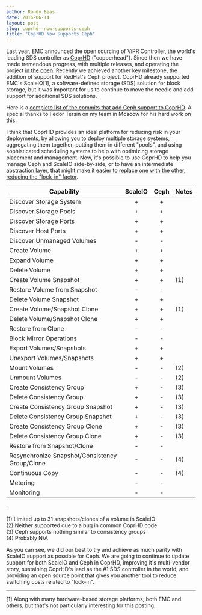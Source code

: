 ```yaml
---
author: Randy Bias
date: 2016-06-14
layout: post
slug: coprhd--now-supports-ceph
title: "CoprHD Now Supports Ceph"
---
```


Last year, EMC announced the open sourcing of ViPR Controller, the world's leading SDS controller as [CoprHD](https://coprhd.github.io/) ("copperhead").  Since then we have made tremendous progress, with multiple releases, and operating the project [in the open](https://coprhd.atlassian.net/projects/COP/issues/COP-21849?filter=allopenissues).  Recently we achieved another key milestone, the addition of support for RedHat's Ceph project.  CoprHD already supported EMC's ScaleIO[1], a software-defined storage (SDS) solution for block storage, but it was important for us to continue to move the needle and add support for additional SDS solutions.

Here is a [complete list of the commits that add Ceph support to CoprHD](https://github.com/CoprHD/coprhd-controller/compare/2c1f11a2dee...8fe38c06cee).  A special thanks to Fedor Tersin on my team in Moscow for his hard work on this.

I think that CoprHD provides an ideal platform for reducing risk in your deployments, by allowing you to deploy multiple storage systems, aggregating them together, putting them in different "pools", and using sophisticated scheduling systems to help with optimizing storage placement and management.  Now, it's possible to use CoprHD to help you manage Ceph and ScaleIO side-by-side, or to have an intermediate abstraction layer, that might make it [easier to replace one with the other, reducing the "lock-in" factor](http://cloudscaling.com/blog/openstack/you-are-locked-in-deal-with-it/).

| **Capability** | **ScaleIO** | **Ceph** | **Notes** |
| --- | :---: | :---: | --- |
| Discover Storage System | + | + | |
| Discover Storage Pools | + | + | |
| Discover Storage Ports | + | + | |
| Discover Host Ports | + | + | |
| Discover Unmanaged Volumes | - | - | |
| Create Volume | + | + | |
| Expand Volume | + | + | |
| Delete Volume | + | + | |
| Create Volume Snapshot | + | + | (1) |
| Restore Volume from Snapshot | - | - | |
| Delete Volume Snapshot | + | + | |
| Create Volume/Snapshot Clone | + | + | (1) |
| Delete Volume/Snapshot Clone | + | + | |
| Restore from Clone | - | - |  |
| Block Mirror Operations | - | - | |
| Export Volumes/Snapshots | + | + | |
| Unexport Volumes/Snapshots | + | + | |
| Mount Volumes | - | - | (2) |
| Unmount Volumes | - | - | (2) |
| Create Consistency Group | + | - | (3) |
| Delete Consistency Group | + | - | (3) |
| Create Consistency Group Snapshot | + | - | (3) |
| Delete Consistency Group Snapshot | + | - | (3) |
| Create Consistency Group Clone | + | - | (3) |
| Delete Consistency Group Clone | + | - | (3) |
| Restore from Snapshot/Clone | - | - | |
| Resynchronize Snapshot/Consistency Group/Clone | - | - | (4) |
| Continuous Copy | - | - | (4) |
| Metering | - | - | |
| Monitoring | - | - | |  

.  

(1) Limited up to 31 snapshots/clones of a volume in ScaleIO  
(2) Neither supported due to a bug in common CoprHD code  
(3) Ceph supports nothing similar to consistency groups  
(4) Probably N/A  

As you can see, we did our best to try and achieve as much parity with ScaleIO support as possible for Ceph. We are going to continue to update support for both ScaleIO and Ceph in CoprHD, improving it's multi-vendor story, sustaining CoprHD's lead as the #1 SDS controller in the world, and providing an open source point that gives you another tool to reduce switching costs related to "lock-in".

* * *

[1] Along with many hardware-based storage platforms, both EMC and others, but that's not particularly interesting for this posting.  
